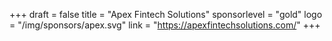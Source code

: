 +++
draft = false
title = "Apex Fintech Solutions"
sponsorlevel = "gold"
logo = "/img/sponsors/apex.svg"
link = "https://apexfintechsolutions.com/"
+++